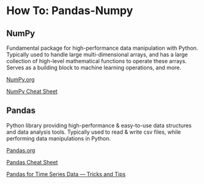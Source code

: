 # How To: Pandas-Numpy

## NumPy

Fundamental package for high-performance data manipulation with Python.
Typically used to handle large multi-dimensional arrays, and has a large collection of high-level mathematical functions to operate these arrays.
Serves as a building block to machine learning operations, and more.

[NumPy.org](https://numpy.org/)

[NumPy Cheat Sheet](https://s3.amazonaws.com/assets.datacamp.com/blog_assets/Numpy_Python_Cheat_Sheet.pdf)

## Pandas

Python library providing high-performance & easy-to-use data structures and data analysis tools.
Typically used to read & write csv files, while performing data manipulations in Python.

[Pandas.org](https://pandas.pydata.org/)

[Pandas Cheat Sheet](https://pandas.pydata.org/Pandas_Cheat_Sheet.pdf)

[Pandas for Time Series Data — Tricks and Tips](https://adriangcoder.medium.com/pandas-tricks-and-tips-a7b87c3748ea)

